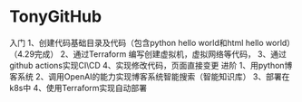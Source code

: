 # TonyGitHub
入门
    1、创建代码基础目录及代码（包含python hello world和html hello world）（4.29完成）
    2、通过Terraform 编写创建虚拟机，虚拟网络等代码，
    3、通过github actions实现CI\CD
    4、实现修改代码，页面直接变更
进阶
    1、用python博客系统
    2、调用OpenAI的能力实现博客系统智能搜索（智能知识库）
    3、部署在k8s中
    4、使用Terraform实现自动部署
